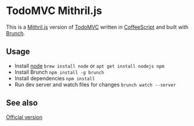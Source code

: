 # TodoMVC Mithril.js

This is a [Mithril.js](https://mithril.js.org/) version of [TodoMVC](http://todomvc.com/) written in [CoffeeScript](http://coffeescript.org/) and built with [Brunch](http://brunch.io).

## Usage

- Install [node](https://nodejs.org/en/) `brew install node` or `apt get install nodejs npm`
- Install Brunch `npm install -g brunch`
- Install dependencies `npm install`
- Run dev server and watch files for changes `brunch watch --server`

## See also

[Official version](https://github.com/MithrilJS/mithril.js/tree/next/examples/todomvc)
